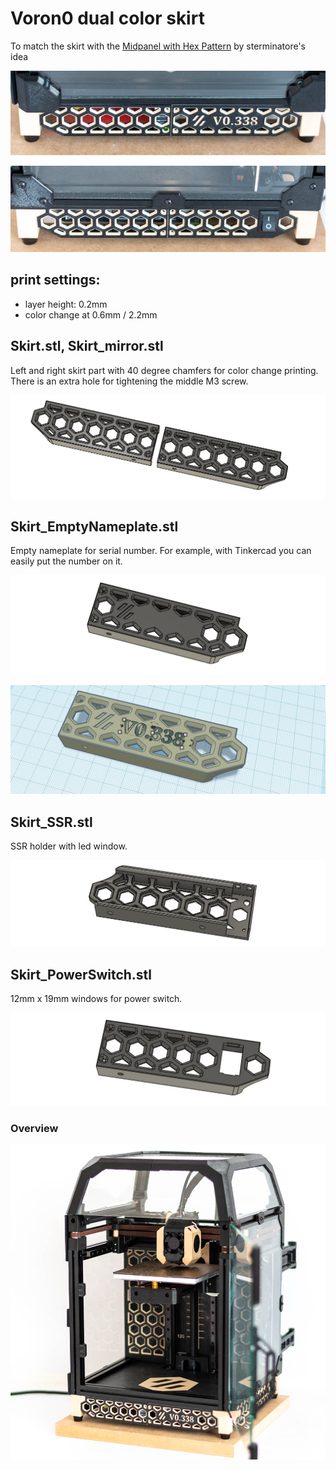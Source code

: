 # Voron0 dual color skirt

To match the skirt with the [Midpanel with Hex Pattern](https://github.com/VoronDesign/VoronUsers/tree/master/printer_mods/Zen3D/V0_MidPanel_HexPattern)  by sterminatore's idea

![img3](./IMG/img1.jpg)

![img3](./IMG/img2.jpg)

## print settings:

- layer height: 0.2mm
- color change at 0.6mm / 2.2mm

## Skirt.stl, Skirt_mirror.stl

Left and right skirt part with 40 degree chamfers for color change printing. There is an extra hole for tightening the middle M3 screw.

![img5](./IMG/img5.jpg)

## Skirt_EmptyNameplate.stl

Empty nameplate for serial number. For example, with Tinkercad you can easily put the number on it.

![img6](./IMG/img6.jpg)

![img9](./IMG/img9.jpg)

## Skirt_SSR.stl

SSR holder with led window.

![img7](./IMG/img7.jpg)

## Skirt_PowerSwitch.stl

12mm x 19mm windows for power switch.

![img8](./IMG/img8.jpg)




### Overview


![img3](./IMG/img3.jpg)
